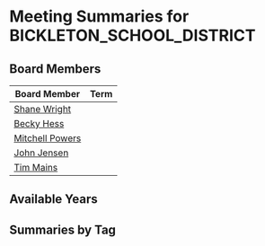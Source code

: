 # Meeting Summaries for BICKLETON_SCHOOL_DISTRICT

## Board Members

| Board Member       | Term           |
|--------------------|----------------|
| [Shane Wright](board_member_158.md) |  |
| [Becky Hess](board_member_159.md) |  |
| [Mitchell Powers](board_member_160.md) |  |
| [John Jensen](board_member_161.md) |  |
| [Tim Mains](board_member_162.md) |  |

## Available Years

## Summaries by Tag
